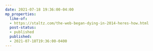 ```yaml
---
date: 2021-07-18 19:36:00-04:00
mp_properties:
  like-of:
  - https://staltz.com/the-web-began-dying-in-2014-heres-how.html
  post-status:
  - published
  published:
  - 2021-07-18T19:36:00-0400
---
```


